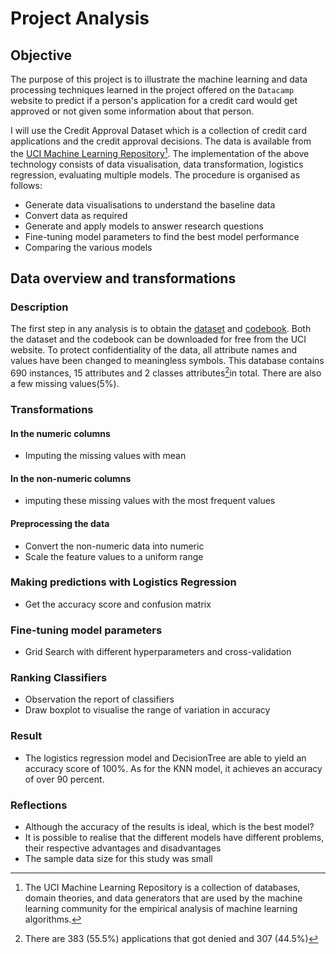 # Project Analysis 

## Objective

The purpose of this project is to illustrate the machine learning and data processing techniques learned in the project offered on the `Datacamp` website to predict if a person's application for a credit card would get approved or not given some information about that person.  

I will use the Credit Approval Dataset which is a collection of credit card applications and the credit approval decisions. The data is available from the [UCI Machine Learning Repository](http://archive.ics.uci.edu/ml/datasets/credit+approval)[^1]. The implementation of the above technology consists of data visualisation, data transformation, logistics regression, evaluating multiple models. The procedure is organised as follows: 

[^1]:The UCI Machine Learning Repository is a collection of databases, domain theories, and data generators that are used by the machine learning community for the empirical analysis of machine learning algorithms.


- Generate data visualisations to understand the baseline data
- Convert data as required
- Generate and apply models to answer research questions
- Fine-tuning model parameters to find the best model performance
- Comparing the various models


## Data overview and transformations

### Description 

The first step in any analysis is to obtain the [dataset](http://archive.ics.uci.edu/ml/machine-learning-databases/credit-screening/) and [codebook](http://archive.ics.uci.edu/ml/machine-learning-databases/credit-screening/crx.names). Both the dataset and the codebook can be downloaded for free from the UCI website. To protect confidentiality of the data, all attribute names and values have been changed to meaningless symbols. This database contains 690 instances, 15 attributes and 2 classes attributes[^2]in total. There are also a few missing values(5%). 

[^2]: There are 383 (55.5%) applications that got denied and 307 (44.5%)

### Transformations

#### In the numeric columns
- Imputing the missing values with mean

#### In the non-numeric columns 
- imputing these missing values with the most frequent values

#### Preprocessing the data
- Convert the non-numeric data into numeric
- Scale the feature values to a uniform range

### Making predictions with Logistics Regression
- Get the accuracy score and confusion matrix

### Fine-tuning model parameters
- Grid Search with different hyperparameters and cross-validation 

### Ranking Classifiers
- Observation the report of classifiers
- Draw boxplot to visualise the range of variation in accuracy
### Result 
- The logistics regression model and DecisionTree are able to yield an accuracy score of 100%. As for the KNN model, it achieves an accuracy of over 90 percent. 
### Reflections
- Although the accuracy of the results is ideal, which is the best model?
- It is possible to realise that the different models have different problems, their respective advantages and disadvantages
- The sample data size for this study was small












